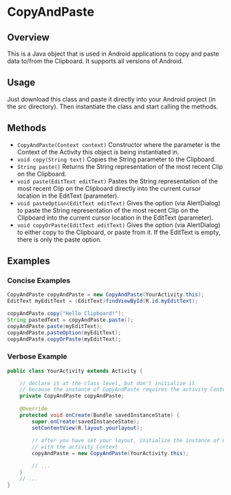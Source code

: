 # CopyAndPaste

## Overview
This is a Java object that is used in Android applications to copy and paste data to/from the Clipboard. It supports all versions of Android.

## Usage

Just download this class and paste it directly into your Android project (in the src directory). Then instantiate the class and start calling the methods.

## Methods

- `CopyAndPaste(Context context)` Constructor where the parameter is the Context of the Activity this object is being instantiated in.
- `void copy(String text)` Copies the String parameter to the Clipboard.
- `String paste()` Returns the String representation of the most recent Clip on the Clipboard.
- `void paste(EditText editText)` Pastes the String representation of the most recent Clip on the Clipboard directly into the current cursor location in the EditText (parameter).
- `void pasteOption(EditText editText)` Gives the option (via AlertDialog) to paste the String representation of the most recent Clip on the Clipboard into the current cursor location in the EditText (parameter).
- `void copyOrPaste(EditText editText)` Gives the option (via AlertDialog) to either copy to the Clipboard, or paste from it. If the EditText is empty, there is only the paste option.

## Examples

### Concise Examples
```java
CopyAndPaste copyAndPaste = new CopyAndPaste(YourActivity.this);
EditText myEditText = (EditText)findViewById(R.id.myEditText);

copyAndPaste.copy("Hello Clipboard!");
String pastedText = copyAndPaste.paste();
copyAndPaste.paste(myEditText);
copyAndPaste.pasteOption(myEditText);
copyAndPaste.copyOrPaste(myEditText);
```

### Verbose Example
 
```java
public class YourActivity extends Activity {

    // declare it at the class level, but don't initialize it
    // because the instance of CopyAndPaste requires the activity Context
    private CopyAndPaste copyAndPaste;
        
    @Override
    protected void onCreate(Bundle savedInstanceState) {
        super.onCreate(savedInstanceState);
        setContentView(R.layout.yourlayout);
                
        // after you have set your layout, initialize the instance of CopyPaste
        // with the activity Context
        copyAndPaste = new CopyAndPaste(YourActivity.this);

        // ...
    }
    // ...
}
```

